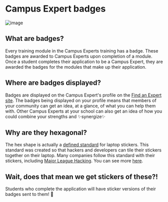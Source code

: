 # Campus Expert badges

![image](https://user-images.githubusercontent.com/1790822/29229582-17f0d128-7ed7-11e7-9bd4-b285f81f88cd.png)

## What are badges?

Every training module in the Campus Experts training has a badge. These badges are awarded to Campus Experts upon completion of a module. Once a student completes their application to be a Campus Expert, they are awarded the badges for the modules that make up their application.

## Where are badges displayed?

Badges are displayed on the Campus Expert's profile on the [Find an Expert site](http://githubcampus.expert). The badges being displayed on your profile means that members of your community can get an idea, at a glance, of what you can help them with. Other Campus Experts at your school can also get an idea of how you could combine your strengths and :sparkles:synergize:sparkles:

## Why are they hexagonal?

The hex shape is actually a [defined standard](https://github.com/terinjokes/StickerConstructorSpec) for laptop stickers. This standard was created so that hackers and developers can tile their stickers together on their laptop. Many companies follow this standard with their stickers, including [Major League Hacking](https://twitter.com/mlhacks/status/714524094583025665). You can see more [here](http://hexb.in/sticker.html).

## Wait, does that mean we get stickers of these?!

Students who complete the application will have sticker versions of their badges sent to them! :tada:
